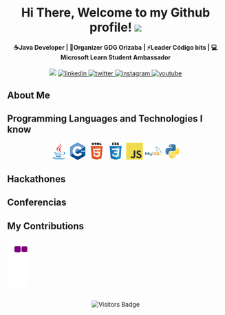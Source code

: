 <h1 align="center">Hi There, Welcome to my Github profile! <img src="https://github.com/abdoachhoubi/abdoachhoubi/blob/main/gifs/Hi.gif" width="30"> </h1>
<h4 align="center">☕Java Developer | 🚀Organizer GDG Orizaba | ⚡Leader Código bits | 💻Microsoft Learn Student Ambassador</h4>

<div align="center">
<a  href="https://mail.google.com/mail/u/0/?fs=1&tf=cm&source=mailto&to=cesargarciacabreratec@gmail.com"  target="_blank"><img  src="https://img.shields.io/badge/-Email-0A2699?style=for-the-badge&logo=gmail&logoColor=white"></a>
<a href="https://www.linkedin.com/in/cesar-garcia-cabrera/" target="_blank"><img src=https://img.shields.io/badge/linkedin-%2300acee.svg?color=405DE6&style=for-the-badge&logo=linkedin&logoColor=white alt=linkedin />
</a>
<a href="https://twitter.com/cesarg_dev" target="_blank"><img src=https://img.shields.io/badge/twitter-%2300acee.svg?color=1DA1F2&style=for-the-badge&logo=twitter&logoColor=white alt=twitter />
</a>
<a href="https://www.instagram.com/cesar.bits/?hl=es" target="_blank"><img src=https://img.shields.io/badge/instagram-%ff5851db.svg?color=C13584&style=for-the-badge&logo=instagram&logoColor=white alt=instagram />
</a>
<a  href="https://www.youtube.com/c/CodigoBits"  target="_blank"><img  src="https://img.shields.io/badge/YouTube-D02929?style=for-the-badge&logo=youtube&logoColor=white" alt=youtube ></a>
</div>


<h2>About Me</h2>


<h2>Programming Languages and Technologies I know</h2>
<div align="center">
<img src="https://raw.githubusercontent.com/devicons/devicon/master/icons/java/java-original.svg" alt="java" width="40" height="40" />
<img src="https://raw.githubusercontent.com/devicons/devicon/master/icons/cplusplus/cplusplus-original.svg" alt="cplusplus" width="40" height="40" />
<img src="https://raw.githubusercontent.com/devicons/devicon/master/icons/html5/html5-original-wordmark.svg" alt="html5" width="40" height="40" />
<img src="https://raw.githubusercontent.com/devicons/devicon/master/icons/css3/css3-original-wordmark.svg" alt="css3" width="40" height="40" /> 
<img src="https://raw.githubusercontent.com/devicons/devicon/master/icons/javascript/javascript-original.svg" alt="javascript" width="40" height="40" />
<img src="https://raw.githubusercontent.com/devicons/devicon/master/icons/mysql/mysql-original-wordmark.svg" alt="mysql" width="40" height="40" />
<img src="https://raw.githubusercontent.com/devicons/devicon/master/icons/python/python-original.svg" alt="python" width="40" height="40" />
</div>

<h2>Hackathones</h2>

<h2>Conferencias</h2>

<h2>My Contributions</h2>
<img src="https://github.com/CesarGarciaCabrera/CesarGarciaCabrera/blob/output/github-contribution-grid-snake.gif" />
<!-- https://dev.to/mishmanners/how-to-enable-github-actions-on-your-profile-readme-for-a-contribution-graph-4l66 -->

<h2></h2>

<p align="center">
<img src="https://komarev.com/ghpvc/?username=CesarGarciaCabrera&style=flat-square&color=0DDD00" alt="Visitors Badge"/>
</p>
